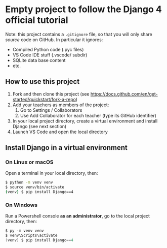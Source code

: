 # Empty project to follow the Django 4 official tutorial

Note: this project contains a `.gitignore` file, so that you will only share *source* code on GitHub. 
In particular it ignores:

- Compiled Python code (.pyc files)
- VS Code IDE stuff (.vscode/ subdir)
- SQLite data base content
- etc.

## How to use this project

1. Fork and then clone this project (see https://docs.github.com/en/get-started/quickstart/fork-a-repo)
2. Add your teachers as members of the project:
   1. Go to Settings / Collaborators
   2. Use Add Collaborator for each teacher (type its GitHub identifier)
4. In your local project directory, create a virtual environment and install Django (see next section)
5. Launch VS Code and open the local directory

## Install Django in a virtual environment

### On Linux or macOS

Open a terminal in your local directory, then:

```bash
$ python -m venv venv
$ source venv/bin/activate
(venv) $ pip install Django==4
```

### On Windows

Run a Powershell console **as an administrator**, go to the local project directory, then:

```powershell
$ py -m venv venv
$ venv\Scripts\activate
(venv) $ pip install Django==4
```
